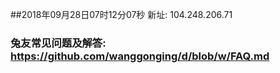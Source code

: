 ##2018年09月28日07时12分07秒 新址: 104.248.206.71
### 兔友常见问题及解答: https://github.com/wanggonging/d/blob/w/FAQ.md
